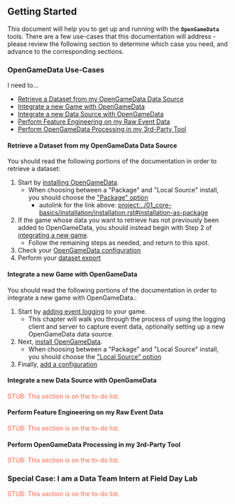 ## Getting Started

This document will help you to get up and running with the **`OpenGameData`**  tools.
There are a few use-cases that this documentation will address - please review the following section to determine which case you need, and advance to the corresponding sections.

### OpenGameData Use-Cases

I need to...

* [Retrieve a Dataset from my OpenGameData Data Source](#retrieve-a-dataset-from-my-opengamedata-data-source)
* [Integrate a new Game with OpenGameData](#integrate-a-new-game-with-opengamedata)
* [Integrate a new Data Source with OpenGameData](#integrate-a-new-data-source-with-opengamedata)
* [Perform Feature Engineering on my Raw Event Data](#perform-feature-engineering-on-my-raw-event-data)
* [Perform OpenGameData Processing in my 3rd-Party Tool](#perform-opengamedata-processing-in-my-3rd-party-tool)

#### Retrieve a Dataset from my OpenGameData Data Source

You should read the following portions of the documentation in order to retrieve a dataset:

1. Start by [installing OpenGameData](../01_core-basics/installation/installation.rst).  
    * When choosing between a "Package" and "Local Source" install, you should choose the ["Package" option](../01_core-basics/installation/installation.rst#installation-as-package)
        * autolink for the link above: <project:../01_core-basics/installation/installation.rst#installation-as-package>
2. If the game whose data you want to retrieve has not previously been added to OpenGameData, you should instead begin with Step 2 of [integrating a new game](#integrate-a-new-game-with-opengamedata).
    * Follow the remaining steps as needed, and return to this spot.
3. Check your [OpenGameData configuration](../01_core-basics/configurations.md)
4. Perform your [dataset export](../01_core-basics/exports.md)

#### Integrate a new Game with OpenGameData

You should read the following portions of the documentation in order to integrate a new game with OpenGameData.:

1. Start by [adding event logging](../02_events/index.rst) to your game.  
    * This chapter will walk you through the process of using the logging client and server to capture event data, optionally setting up a new OpenGameData data source.
2. Next, [install OpenGameData](../01_core-basics/installation/installation.rst).  
    * When choosing between a "Package" and "Local Source" install, you should choose the ["Local Source" option](../01_core-basics/installation/installation.rst#installation-as-local-source-copy)
3. Finally, [add a configuration](../01_core-basics/configurations.md)

#### Integrate a new Data Source with OpenGameData

<font style="color:tomato">STUB: This section is on the to-do list.</font>

#### Perform Feature Engineering on my Raw Event Data

<font style="color:tomato">STUB: This section is on the to-do list.</font>

#### Perform OpenGameData Processing in my 3rd-Party Tool

<font style="color:tomato">STUB: This section is on the to-do list.</font>

### Special Case: I am a Data Team Intern at Field Day Lab

<font style="color:tomato">STUB: This section is on the to-do list.</font>
